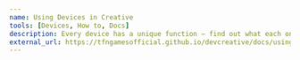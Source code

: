 ```yaml
---
name: Using Devices in Creative
tools: [Devices, How to, Docs]
description: Every device has a unique function — find out what each one does and how you can use them!
external_url: https://tfngamesofficial.github.io/devcreative/docs/using-devices/
---
```

